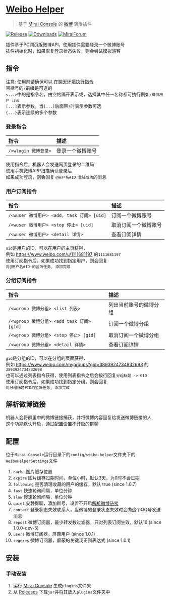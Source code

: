 # [Weibo Helper](https://github.com/cssxsh/weibo-helper)

> 基于 [Mirai Console](https://github.com/mamoe/mirai-console) 的 [微博](https://weibo.com/) 转发插件

[![Release](https://img.shields.io/github/v/release/cssxsh/weibo-helper)](https://github.com/cssxsh/weibo-helper/releases)
[![Downloads](https://img.shields.io/github/downloads/cssxsh/weibo-helper/total)](https://shields.io/category/downloads)
[![MiraiForum](https://img.shields.io/badge/post-on%20MiraiForum-yellow)](https://mirai.mamoe.net/topic/212)

插件基于PC网页版微博API，使用插件需要[登录](#登录指令)一个微博账号   
插件初始化时，如果恢复登录状态失败，则会尝试模拟游客

## 指令

注意: 使用前请确保可以 [在聊天环境执行指令](https://github.com/project-mirai/chat-command)  
带括号的`/`前缀是可选的  
`<...>`中的是指令名，由空格隔开表示或，选择其中任一名称都可执行例如`/微博用户 订阅`  
`[...]`表示参数，当`[...]`后面带`?`时表示参数可选  
`{...}`表示连续的多个参数

### 登录指令

| 指令                 | 描述             |
|:---------------------|:-----------------|
| `/<wlogin 微博登录>` | 登录一个微博账号 |

使用指令后，机器人会发送网页登录的二维码  
使用手机微博APP扫描确认登录后  
如果成功登录，则会回复 `@用户名#ID 登陆成功`的消息

### 用户订阅指令

| 指令                                       | 描述                 |
|:-------------------------------------------|:-------------------- |
| `/<wuser 微博用户> <add, task 订阅> [uid]` | 订阅一个微博账号     |
| `/<wuser 微博用户> <stop 停止> [uid]`      | 取消订阅一个微博账号 |
| `/<wuser 微博用户> <detail 详情>`          | 查看订阅详情         |

`uid`是用户的ID，可以在用户的主页获得，  
例如 <https://www.weibo.com/u/1111681197> 的`1111681197`  
使用订阅指令后，如果成功找到指定用户，则会回复  
`对@用户名#ID 的监听任务, 添加完成`

### 分组订阅指令

| 指令                                       | 描述                   |
|:-------------------------------------------|:-----------------------|
| `/<wgroup 微博分组> <list 列表>`           | 列出当前账号的微博分组 |
| `/<wgroup 微博分组> <add task 订阅> [gid]` | 订阅一个微博分组       |
| `/<wgroup 微博分组> <stop 停止> [gid]`     | 取消订阅一个微博分组   |
| `/<wgroup 微博分组> <detail 详情>`         | 查看订阅详情           |

`gid`是分组的ID，可以在分组的页面获得，  
例如 <https://www.weibo.com/mygroups?gid=3893924734832698> 的`3893924734832698`  
也可以通过列表指令获得，使用列表指令之后会按行回复`分组标题 -> GID`  
使用订阅指令后，如果成功找到指定分组，则会回复  
`对分组标题#ID的监听任务, 添加完成`

## 解析微博链接

机器人会将群里中的微博链接捕获，并将微博内容回复给发送微博链接的人   
这个功能默认开启，通过[配置](#配置)设置不开启的群聊

## 配置

位于`Mirai-Console`运行目录下的`config/weibo-helper`文件夹下的`WeiboHelperSettings`文件

1. `cache` 图片缓存位置
1. `expire` 图片缓存过期时间，单位小时，默认3天，为0时不会过期
1. `following` 是否清理收藏的用户的缓存，默认 true (since 1.0.7)
1. `fast` 快速轮询间隔，单位分钟
1. `slow` 慢速轮询间隔，单位分钟
1. `quiet` 安静群聊，添加群号，设置不开启[解析微博链接](#解析微博链接)
1. `contact` 登录状态失效联系人，当微博的登录状态失效时会向这个QQ号发送消息
1. `repost` 微博订阅器，最少转发数过滤器，只对列表订阅生效，默认16 (since 1.0.0-dev-5)
1. `users` 微博订阅器，屏蔽用户 (since 1.0.1)
1. `regexes` 微博订阅器，屏蔽的关键词正则表达式 (since 1.0.1)

## 安装

### 手动安装

1. 运行 [Mirai Console](https://github.com/mamoe/mirai-console) 生成`plugins`文件夹
1. 从 [Releases](https://github.com/cssxsh/weibo-helper/releases) 下载`jar`并将其放入`plugins`文件夹中
